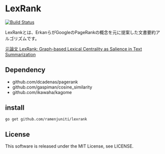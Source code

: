 # LexRank

[![Build Status](https://travis-ci.org/ramenjuniti/LexRank.svg?branch=master)](https://travis-ci.org/ramenjuniti/LexRank)

LexRankとは、ErkanらがGoogleのPageRankの概念を元に提案した文書要約アルゴリズムです。

[元論文 LexRank: Graph-based Lexical Centrality as Salience in Text Summarization](https://hazm.at/mox/machine-learning/natural-language-processing/summarization/lexrank/index.html)

## Dependency

* github.com/dcadenas/pagerank
* github.com/gaspiman/cosine_similarity
* github.com/ikawaha/kagome

## install

```sh
go get github.com/ramenjuniti/lexrank
```

## License

This software is released under the MIT License, see LICENSE.